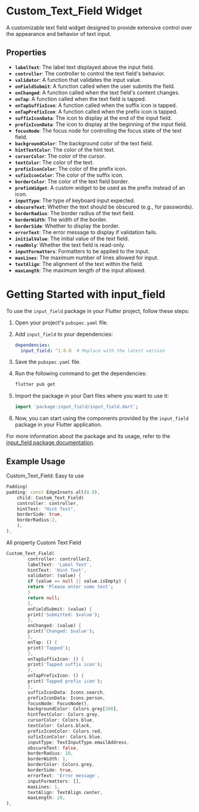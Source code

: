 

# Custom_Text_Field Widget

A customizable text field widget designed to provide extensive control over the appearance and behavior of text input.

## Properties

- **`labelText`**: The label text displayed above the input field.
- **`controller`**: The controller to control the text field's behavior.
- **`validator`**: A function that validates the input value.
- **`onFieldSubmit`**: A function called when the user submits the field.
- **`onChanged`**: A function called when the text field's content changes.
- **`onTap`**: A function called when the text field is tapped.
- **`onTapSuffixIcon`**: A function called when the suffix icon is tapped.
- **`onTapPrefixIcon`**: A function called when the prefix icon is tapped.
- **`suffixIconData`**: The icon to display at the end of the input field.
- **`prefixIconData`**: The icon to display at the beginning of the input field.
- **`focusNode`**: The focus node for controlling the focus state of the text field.
- **`backgroundColor`**: The background color of the text field.
- **`hintTextColor`**: The color of the hint text.
- **`cursorColor`**: The color of the cursor.
- **`textColor`**: The color of the text.
- **`prefixIconColor`**: The color of the prefix icon.
- **`sufixIconColor`**: The color of the suffix icon.
- **`borderColor`**: The color of the text field border.
- **`prefixWidget`**: A custom widget to be used as the prefix instead of an icon.
- **`inputType`**: The type of keyboard input expected.
- **`obscureText`**: Whether the text should be obscured (e.g., for passwords).
- **`borderRadius`**: The border radius of the text field.
- **`borderWidth`**: The width of the border.
- **`borderSide`**: Whether to display the border.
- **`errorText`**: The error message to display if validation fails.
- **`initialValue`**: The initial value of the text field.
- **`readOnly`**: Whether the text field is read-only.
- **`inputFormatters`**: Formatters to be applied to the input.
- **`maxLines`**: The maximum number of lines allowed for input.
- **`textAlign`**: The alignment of the text within the field.
- **`maxLength`**: The maximum length of the input allowed.


# Getting Started with input_field

To use the `input_field` package in your Flutter project, follow these steps:

1. Open your project's `pubspec.yaml` file.
2. Add `input_field` to your dependencies:

    ```yaml
    dependencies:
      input_field: ^1.0.0  # Replace with the latest version
    ```

3. Save the `pubspec.yaml` file.

4. Run the following command to get the dependencies:

    ```bash
    flutter pub get
    ```

5. Import the package in your Dart files where you want to use it:

    ```dart
    import 'package:input_field/input_field.dart';
    ```

6. Now, you can start using the components provided by the `input_field` package in your Flutter application.

For more information about the package and its usage, refer to the [input_field package documentation](https://pub.dev/packages/input_field).

## Example Usage

Custom_Text_Field: Easy to use
```dart
Padding(
padding: const EdgeInsets.all(8.0),
    child: Custom_Text_Field(
    controller: controller,
    hintText: "Hint Text",
    borderSide: true,
    borderRadius:2,
    ),
),
```
All property Custom Text Field
```dart
Custom_Text_Field(
        controller: controller2,
        labelText: 'Label Text',
        hintText: 'Hint Text',
        validator: (value) {
        if (value == null || value.isEmpty) {
        return 'Please enter some text';
        }
        return null;
        },
        onFieldSubmit: (value) {
        print('Submitted: $value');
        },
        onChanged: (value) {
        print('Changed: $value');
        },
        onTap: () {
        print('Tapped');
        },
        onTapSuffixIcon: () {
        print('Tapped suffix icon');
        },
        onTapPrefixIcon: () {
        print('Tapped prefix icon');
        },
        suffixIconData: Icons.search,
        prefixIconData: Icons.person,
        focusNode: FocusNode(),
        backgroundColor: Colors.grey[200],
        hintTextColor: Colors.grey,
        cursorColor: Colors.blue,
        textColor: Colors.black,
        prefixIconColor: Colors.red,
        sufixIconColor: Colors.blue,
        inputType: TextInputType.emailAddress,
        obscureText: false,
        borderRadius: 10,
        borderWidth: 1,
        borderColor: Colors.grey,
        borderSide: true,
        errorText: 'Error message',
        inputFormatters: [],
        maxLines: 1,
        textAlign: TextAlign.center,
        maxLength: 20,
),
```

